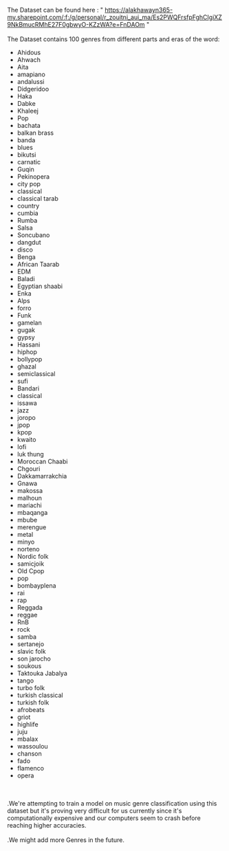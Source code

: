 The Dataset can be found here : " https://alakhawayn365-my.sharepoint.com/:f:/g/personal/r_zouitni_aui_ma/Es2PWQFrsfpFghCIgiXZ9NkBmucRMhE27F0gbwyO-KZzWA?e=FnDAOm " <br>
<br>
The Dataset contains 100 genres from different parts and eras of the word: <br>
- Ahidous
- Ahwach
- Aita
- amapiano
- andalussi
- Didgeridoo
- Haka
- Dabke
- Khaleej
- Pop
- bachata
- balkan brass
- banda
- blues
- bikutsi
- carnatic
- Guqin
- Pekinopera
- city pop
- classical
- classical tarab
- country
- cumbia
- Rumba
- Salsa
- Soncubano
- dangdut
- disco
- Benga
- African Taarab
- EDM
- Baladi
- Egyptian shaabi
- Enka
- Alps
- forro
- Funk
- gamelan
- gugak
- gypsy
- Hassani
- hiphop
- bollypop
- ghazal
- semiclassical
- sufi
- Bandari
- classical
- issawa
- jazz
- joropo
- jpop
- kpop
- kwaito
- lofi
- luk thung
- Moroccan Chaabi
- Chgouri
- Dakkamarrakchia
- Gnawa
- makossa
- malhoun
- mariachi
- mbaqanga
- mbube
- merengue
- metal
- minyo
- norteno
- Nordic folk
- samicjoik
- Old Cpop
- pop
- bombayplena
- rai
- rap
- Reggada
- reggae
- RnB
- rock
- samba
- sertanejo
- slavic folk
- son jarocho
- soukous
- Taktouka Jabalya
- tango
- turbo folk
- turkish classical
- turkish folk
- afrobeats
- griot
- highlife
- juju
- mbalax
- wassoulou
- chanson
- fado
- flamenco
- opera
<br>
<br>
.We're attempting to train a model on music genre classification using this dataset but it's proving very difficult for us currently since it's computationally expensive and our computers seem to crash before reaching higher accuracies.  <br>
<br>
.We might add more Genres in the future.
